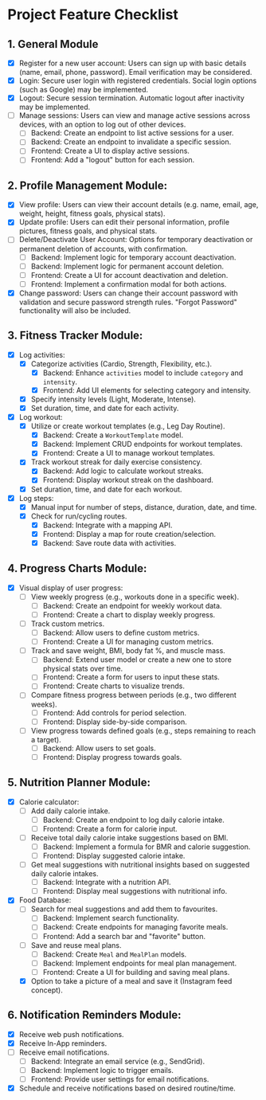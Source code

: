 # Project Feature Checklist

## 1. General Module
- [x] Register for a new user account: Users can sign up with basic details (name, 
email, phone, password). Email verification may be considered. 
- [x] Login: Secure user login with registered credentials. Social login options (such as 
Google) may be implemented. 
- [x] Logout: Secure session termination. Automatic logout after inactivity may be 
implemented. 
- [ ] Manage sessions: Users can view and manage active sessions across devices, 
with an option to log out of other devices. 
    - [ ] Backend: Create an endpoint to list active sessions for a user.
    - [ ] Backend: Create an endpoint to invalidate a specific session.
    - [ ] Frontend: Create a UI to display active sessions.
    - [ ] Frontend: Add a "logout" button for each session.

## 2. Profile Management Module: 
- [x] View profile: Users can view their account details (e.g. name, email, age, weight, 
height, fitness goals, physical stats). 
- [x] Update profile: Users can edit their personal information, profile pictures, fitness 
goals, and physical stats. 
- [ ] Delete/Deactivate User Account: Options for temporary deactivation or 
permanent deletion of accounts, with confirmation. 
    - [ ] Backend: Implement logic for temporary account deactivation.
    - [ ] Backend: Implement logic for permanent account deletion.
    - [ ] Frontend: Create a UI for account deactivation and deletion.
    - [ ] Frontend: Implement a confirmation modal for both actions.
- [x] Change password: Users can change their account password with validation and 
secure password strength rules. "Forgot Password" functionality will also be 
included. 

## 3. Fitness Tracker Module: 
- [x] Log activities: 
    - [x] Categorize activities (Cardio, Strength, Flexibility, etc.). 
        - [x] Backend: Enhance `activities` model to include `category` and `intensity`.
        - [x] Frontend: Add UI elements for selecting category and intensity.
    - [x] Specify intensity levels (Light, Moderate, Intense). 
    - [x] Set duration, time, and date for each activity. 
- [x] Log workout: 
    - [x] Utilize or create workout templates (e.g., Leg Day Routine). 
        - [x] Backend: Create a `WorkoutTemplate` model.
        - [x] Backend: Implement CRUD endpoints for workout templates.
        - [x] Frontend: Create a UI to manage workout templates.
    - [x] Track workout streak for daily exercise consistency. 
        - [x] Backend: Add logic to calculate workout streaks.
        - [x] Frontend: Display workout streak on the dashboard.
    - [x] Set duration, time, and date for each workout. 
- [x] Log steps: 
    - [x] Manual input for number of steps, distance, duration, date, and time. 
    - [x] Check for run/cycling routes. 
        - [x] Backend: Integrate with a mapping API.
        - [x] Frontend: Display a map for route creation/selection.
        - [x] Backend: Save route data with activities.

## 4. Progress Charts Module: 
- [x] Visual display of user progress: 
    - [ ] View weekly progress (e.g., workouts done in a specific week). 
        - [ ] Backend: Create an endpoint for weekly workout data.
        - [ ] Frontend: Create a chart to display weekly progress.
    - [ ] Track custom metrics. 
        - [ ] Backend: Allow users to define custom metrics.
        - [ ] Frontend: Create a UI for managing custom metrics.
    - [ ] Track and save weight, BMI, body fat %, and muscle mass. 
        - [ ] Backend: Extend user model or create a new one to store physical stats over time.
        - [ ] Frontend: Create a form for users to input these stats.
        - [ ] Frontend: Create charts to visualize trends.
    - [ ] Compare fitness progress between periods (e.g., two different weeks). 
        - [ ] Frontend: Add controls for period selection.
        - [ ] Frontend: Display side-by-side comparison.
    - [ ] View progress towards defined goals (e.g., steps remaining to reach a 
target). 
        - [ ] Backend: Allow users to set goals.
        - [ ] Frontend: Display progress towards goals.

## 5. Nutrition Planner Module: 
- [x] Calorie calculator: 
    - [ ] Add daily calorie intake. 
        - [ ] Backend: Create an endpoint to log daily calorie intake.
        - [ ] Frontend: Create a form for calorie input.
    - [ ] Receive total daily calorie intake suggestions based on BMI. 
        - [ ] Backend: Implement a formula for BMR and calorie suggestion.
        - [ ] Frontend: Display suggested calorie intake.
    - [ ] Get meal suggestions with nutritional insights based on suggested daily 
calorie intakes. 
        - [ ] Backend: Integrate with a nutrition API.
        - [ ] Frontend: Display meal suggestions with nutritional info.
- [x] Food Database: 
    - [ ] Search for meal suggestions and add them to favourites. 
        - [ ] Backend: Implement search functionality.
        - [ ] Backend: Create endpoints for managing favorite meals.
        - [ ] Frontend: Add a search bar and "favorite" button.
    - [ ] Save and reuse meal plans. 
        - [ ] Backend: Create `Meal` and `MealPlan` models.
        - [ ] Backend: Implement endpoints for meal plan management.
        - [ ] Frontend: Create a UI for building and saving meal plans.
    - [x] Option to take a picture of a meal and save it (Instagram feed concept). 

## 6. Notification Reminders Module: 
- [x] Receive web push notifications. 
- [x] Receive In-App reminders. 
- [ ] Receive email notifications. 
    - [ ] Backend: Integrate an email service (e.g., SendGrid).
    - [ ] Backend: Implement logic to trigger emails.
    - [ ] Frontend: Provide user settings for email notifications.
- [x] Schedule and receive notifications based on desired routine/time. 